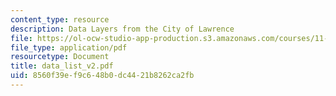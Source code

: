 ```yaml
---
content_type: resource
description: Data Layers from the City of Lawrence
file: https://ol-ocw-studio-app-production.s3.amazonaws.com/courses/11-521-spatial-database-management-and-advanced-geographic-information-systems-spring-2003/8560f39ef9c648b0dc4421b8262ca2fb_data_list_v2.pdf
file_type: application/pdf
resourcetype: Document
title: data_list_v2.pdf
uid: 8560f39e-f9c6-48b0-dc44-21b8262ca2fb
---
```

